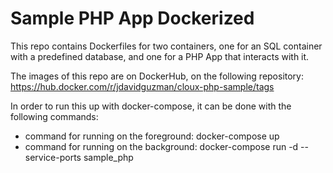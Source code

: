 # Sample PHP App Dockerized

This repo contains Dockerfiles for two containers, one for an SQL container with a predefined database, and one for a PHP App that interacts with it.

The images of this repo are on DockerHub, on the following repository: https://hub.docker.com/r/jdavidguzman/cloux-php-sample/tags

In order to run this up with docker-compose, it can be done with the following commands:

* command for running on the foreground: docker-compose up
* command for running on the background: docker-compose run -d --service-ports sample_php
